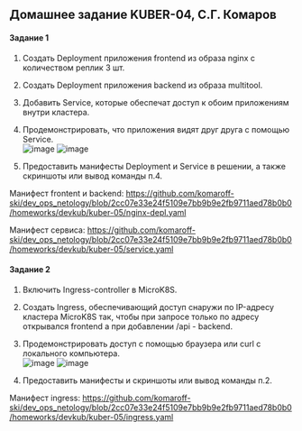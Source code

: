 ## Домашнее задание KUBER-04, С.Г. Комаров

#### Задание 1

1. Создать Deployment приложения frontend из образа nginx с количеством реплик 3 шт.  
2. Создать Deployment приложения backend из образа multitool.  
3. Добавить Service, которые обеспечат доступ к обоим приложениям внутри кластера.  
4. Продемонстрировать, что приложения видят друг друга с помощью Service.  
![image](https://github.com/komaroff-ski/dev_ops_netology/assets/93157702/ef4b384a-639c-4db7-b995-bfd1502295f6)
![image](https://github.com/komaroff-ski/dev_ops_netology/assets/93157702/50e201d8-7dac-4c9d-9e58-5eff51c6b2ea)

5. Предоставить манифесты Deployment и Service в решении, а также скриншоты или вывод команды п.4.  

Манифест frontent и backend: https://github.com/komaroff-ski/dev_ops_netology/blob/2cc07e33e24f5109e7bb9b9e2fb9711aed78b0b0/homeworks/devkub/kuber-05/nginx-depl.yaml

Манифест сервиса: https://github.com/komaroff-ski/dev_ops_netology/blob/2cc07e33e24f5109e7bb9b9e2fb9711aed78b0b0/homeworks/devkub/kuber-05/service.yaml

#### Задание 2
1. Включить Ingress-controller в MicroK8S.  
2. Создать Ingress, обеспечивающий доступ снаружи по IP-адресу кластера MicroK8S так, чтобы при запросе только по адресу открывался frontend а при добавлении /api - backend.  
3. Продемонстрировать доступ с помощью браузера или curl с локального компьютера.  
![image](https://github.com/komaroff-ski/dev_ops_netology/assets/93157702/a4b365ec-90ca-42e2-a61a-db5bbc1816fe)
![image](https://github.com/komaroff-ski/dev_ops_netology/assets/93157702/f2265c4b-b959-44dd-904d-5cd2ddef3e1a)

4. Предоставить манифесты и скриншоты или вывод команды п.2.  

Манифест ingress: https://github.com/komaroff-ski/dev_ops_netology/blob/2cc07e33e24f5109e7bb9b9e2fb9711aed78b0b0/homeworks/devkub/kuber-05/ingress.yaml
